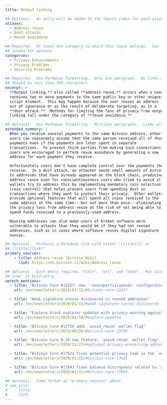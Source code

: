 ```yaml
---
title: Output linking

## Optional.  An entry will be added to the topics index for each alias
aliases:
  - Address reuse
  - Dust attacks
  - Reuse avoidance

## Required.  At least one category to which this topic belongs.  See
## schema for options
categories:
  - Privacy Enhancements
  - Privacy Problems
  - Security Problems

## Required.  Use Markdown formatting.  Only one paragraph.  No links allowed.
## Should be less than 500 characters
excerpt: >
  **Output linking,** also called **address reuse,** occurs when a user
  receives two or more payments to the same public key or other unique
  script element.  This may happen because the user reuses an address
  out of ignorance or as the result of deliberate targeting, as in a
  **dust attack.**  Methods for limiting the loss of privacy from output
  linking fall under the category of **reuse avoidance.**

## Optional.  Use Markdown formatting.  Multiple paragraphs.  Links allowed.
extended_summary: |
  When you receive several payments to the same Bitcoin address, other
  users can reasonably assume that the same person received all of those
  payments even if the payments are later spent in separate
  transactions.  To prevent third parties from making such connections,
  users are encouraged to perform reuse avoidance by generating a new
  address for each payment they receive.

  Unfortunately users don't have complete control over the payments they
  receive.  In a dust attack, an attacker sends small amounts of bitcoin
  to addresses that have already appeared on the block chain, producing
  address reuse even for conscientiousness users who tried to avoid it.  Some
  wallets try to address this by implementing mandatory coin selection
  (coin control) that helps prevent users from spending dust in
  transactions where they want to protect their privacy.  Other wallets
  provide optional features that will spend all coins received to the
  same address at the same time---but not more than once---eliminating
  the privacy loss from address reuse at the risk of not being able to
  spend funds received to a previously-used address.

  Reusing addresses can also make users of broken software more
  vulnerable to attacks than they would be if they had not reused
  addresses, such as in cases where software reuses digital signature
  nonces.

## Optional.  Produces a Markdown link with either "[title][]" or
## "[title](link)"
primary_sources:
    - title: Address reuse (Bitcoin Wiki)
      link: https://en.bitcoin.it/wiki/Address_reuse

## Optional.  Each entry requires "title", "url", and "date".  May also use "feature:
## true" to bold entry
optech_mentions:
  - title: "Bitcoin Core #12257: new `-avoidpartialspends` configuration option"
    url: /en/newsletters/2018/07/31/#bitcoin-core-12257

  - title: "Weak signature nonces discovered in reused addresses"
    url: /en/newsletters/2019/01/15/#weak-signature-nonces-discovered

  - title: "Esplora block explorer updated with privacy warning against address reuse"
    url: /en/newsletters/2019/03/19/#esplora-updated

  - title: "Bitcoin Core #13756 adds `avoid_reuse` wallet flag"
    url: /en/newsletters/2019/06/26/#bitcoin-core-13756

  - title: "Bitcoin Core 0.19 new feature: `avoid_reuse` wallet flag"
    url: /en/newsletters/2019/11/27/#optional-privacy-preserving-address-management

  - title: "Bitcoin Core #17621 fixes potential privacy leak in the `avoid_reuse` flag"
    url: /en/newsletters/2020/01/15/#bitcoin-core-17621

  - title: "Bitcoin Core #17843 fixes balance discrepancy related to `avoid_reuse` flag"
    url: /en/newsletters/2020/01/22/#bitcoin-core-17843

## Optional.  Same format as "primary_sources" above
# see_also:
#   - title:
#     link:
---
```

